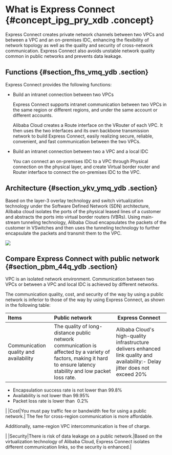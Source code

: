 # What is Express Connect {#concept_ipg_pry_xdb .concept}

Express Connect creates private network channels between two VPCs and between a VPC and an on-premises IDC, enhancing the flexibility of network topology as well as the quality and security of cross-network communication. Express Connect also avoids unstable network quality common in public networks and prevents data leakage.

## Functions {#section_fhs_vmq_ydb .section}

Express Connect provides the following functions:

-   Build an intranet connection between two VPCs

    Express Connect supports intranet communication between two VPCs in the same region or different regions, and under the same account or different accounts.

    Alibaba Cloud creates a Route interface on the VRouter of each VPC. It then uses the two interfaces and its own backbone transmission network to build Express Connect, easily realizing secure, reliable, convenient, and fast communication between the two VPCs.

-   Build an intranet connection between two a VPC and a local IDC

    You can connect an on-premises IDC to a VPC through Physical connection on the physical layer, and create Virtual border router and Router interface to connect the on-premises IDC to the VPC.


## Architecture {#section_ykv_ymq_ydb .section}

Based on the layer-3 overlay technology and switch virtualization technology under the Software Defined Network \(SDN\) architecture, Alibaba cloud isolates the ports of the physical leased lines of a customer and abstracts the ports into virtual border routers \(VBRs\). Using main-stream tunneling technology, Alibaba Cloud encapsulates the packets of the customer in VSwitches and then uses the tunneling technology to further encapsulate the packets and transmit them to the VPC.

![](http://static-aliyun-doc.oss-cn-hangzhou.aliyuncs.com/assets/img/13811/15382982764200_en-US.jpg)

## Compare Express Connect with public network {#section_pbm_44q_ydb .section}

VPC is an isolated network environment. Communication between two VPCs or between a VPC and local IDC is achieved by different networks.

The communication quality, cost, and security of the way by using a public network is inferior to those of the way by using Express Connect, as shown in the following table:

|Items|Public network| Express Connect|
|:----|:-------------|:---------------|
|Communication quality and availability|The quality of long-distance public network communication is affected by a variety of factors, making it hard to ensure latency stability and low packet loss rate.|Alibaba Cloud's high-quality infrastructure delivers enhanced link quality and availability:-   Delay jitter does not exceed 20%
-   Encapsulation success rate is not lower than 99.8%
-   Availability is not lower than 99.95%
-   Packet loss rate is lower than  0.2%

|
|Cost|You must pay traffic fee or bandwidth fee for using a public network.| The fee for cross-region communication is more affordable.

 Additionally, same-region VPC intercommunication is free of charge.

 |
|Security|There is risk of data leakage on a public network.|Based on the virtualization technology of Alibaba Cloud, Express Connect isolates different communication links, so the security is enhanced.|

